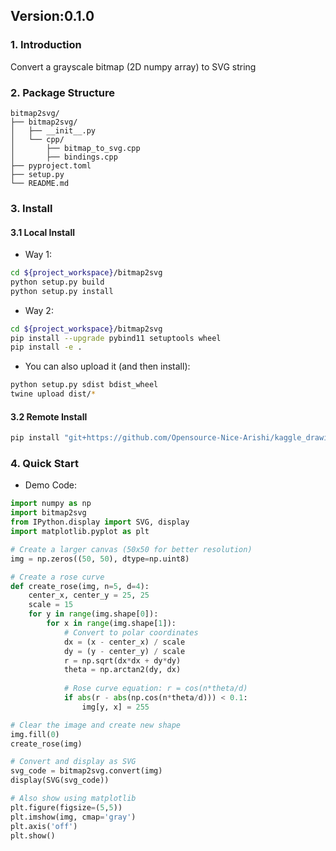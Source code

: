 ## Version:0.1.0
### 1. Introduction

Convert a grayscale bitmap (2D numpy array) to SVG string
### 2. Package Structure
```
bitmap2svg/
├── bitmap2svg/
│   ├── __init__.py
│   └── cpp/
│       ├── bitmap_to_svg.cpp
│       ├── bindings.cpp
├── pyproject.toml
├── setup.py
└── README.md
```
### 3. Install
#### 3.1 Local Install
* Way 1:

```bash
cd ${project_workspace}/bitmap2svg
python setup.py build
python setup.py install
```
* Way 2:

```bash
cd ${project_workspace}/bitmap2svg
pip install --upgrade pybind11 setuptools wheel
pip install -e .
```
* You can also upload it (and then install):

```bash
python setup.py sdist bdist_wheel
twine upload dist/*
``` 
#### 3.2 Remote Install
```bash
pip install "git+https://github.com/Opensource-Nice-Arishi/kaggle_drawing_with_LLMs.git@main#subdirectory=nice/libs/bitmap2svg"

```
### 4. Quick Start
* Demo Code:

```Python
import numpy as np
import bitmap2svg
from IPython.display import SVG, display
import matplotlib.pyplot as plt

# Create a larger canvas (50x50 for better resolution)
img = np.zeros((50, 50), dtype=np.uint8)

# Create a rose curve
def create_rose(img, n=5, d=4):
    center_x, center_y = 25, 25
    scale = 15
    for y in range(img.shape[0]):
        for x in range(img.shape[1]):
            # Convert to polar coordinates
            dx = (x - center_x) / scale
            dy = (y - center_y) / scale
            r = np.sqrt(dx*dx + dy*dy)
            theta = np.arctan2(dy, dx)
            
            # Rose curve equation: r = cos(n*theta/d)
            if abs(r - abs(np.cos(n*theta/d))) < 0.1:
                img[y, x] = 255

# Clear the image and create new shape
img.fill(0)
create_rose(img)

# Convert and display as SVG
svg_code = bitmap2svg.convert(img)
display(SVG(svg_code))

# Also show using matplotlib
plt.figure(figsize=(5,5))
plt.imshow(img, cmap='gray')
plt.axis('off')
plt.show()
```